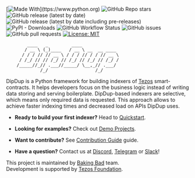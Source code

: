 [![Made With](https://img.shields.io/badge/made%20with-python-blue.svg?)](ttps://www.python.org)
![GitHub Repo stars](https://img.shields.io/github/stars/dipdup-net/dipdup-py)
![GitHub release (latest by date)](https://img.shields.io/github/v/release/dipdup-net/dipdup-py?label=stable)
![GitHub release (latest by date including pre-releases)](https://img.shields.io/github/v/release/dipdup-net/dipdup-py?include_prereleases&label=latest)
![PyPI - Downloads](https://img.shields.io/pypi/dm/dipdup)
![GitHub Workflow Status](https://img.shields.io/github/workflow/status/dipdup-net/dipdup-py/Test)
![GitHub issues](https://img.shields.io/github/issues/dipdup-net/dipdup-py)
![GitHub pull requests](https://img.shields.io/github/issues-pr/dipdup-net/dipdup-py)
[![License: MIT](https://img.shields.io/badge/License-MIT-yellow.svg)](https://opensource.org/licenses/MIT)

```text
        ____   _         ____              
       / __ \ (_)____   / __ \ __  __ ____ 
      / / / // // __ \ / / / // / / // __ \
     / /_/ // // /_/ // /_/ // /_/ // /_/ /
    /_____//_// .___//_____/ \__,_// .___/ 
             /_/                  /_/      
```

DipDup is a Python framework for building indexers of [Tezos](https://tezos.com/) smart-contracts. It helps developers focus on the business logic instead of writing data storing and serving boilerplate. DipDup-based indexers are selective, which means only required data is requested. This approach allows to achieve faster indexing times and decreased load on APIs DipDup uses.

* **Ready to build your first indexer?** Head to [Quickstart](https://docs.dipdup.net/quickstart).

* **Looking for examples?** Check out [Demo Projects](https://github.com/dipdup-net/dipdup-py/tree/master/src).

* **Want to contribute?** See [Contribution Guide](https://github.com/dipdup-net/dipdup-py/tree/master/CONTRIBUTING.md) guide.

* **Have a question?** Contact us at [Discord](https://discord.gg/JZKhv7uW), [Telegram](https://t.me/baking_bad_chat) or [Slack](https://tezos-dev.slack.com/archives/CV5NX7F2L)!


This project is maintained by [Baking Bad](https://baking-bad.org/) team.  
Development is supported by [Tezos Foundation](https://tezos.foundation/).
